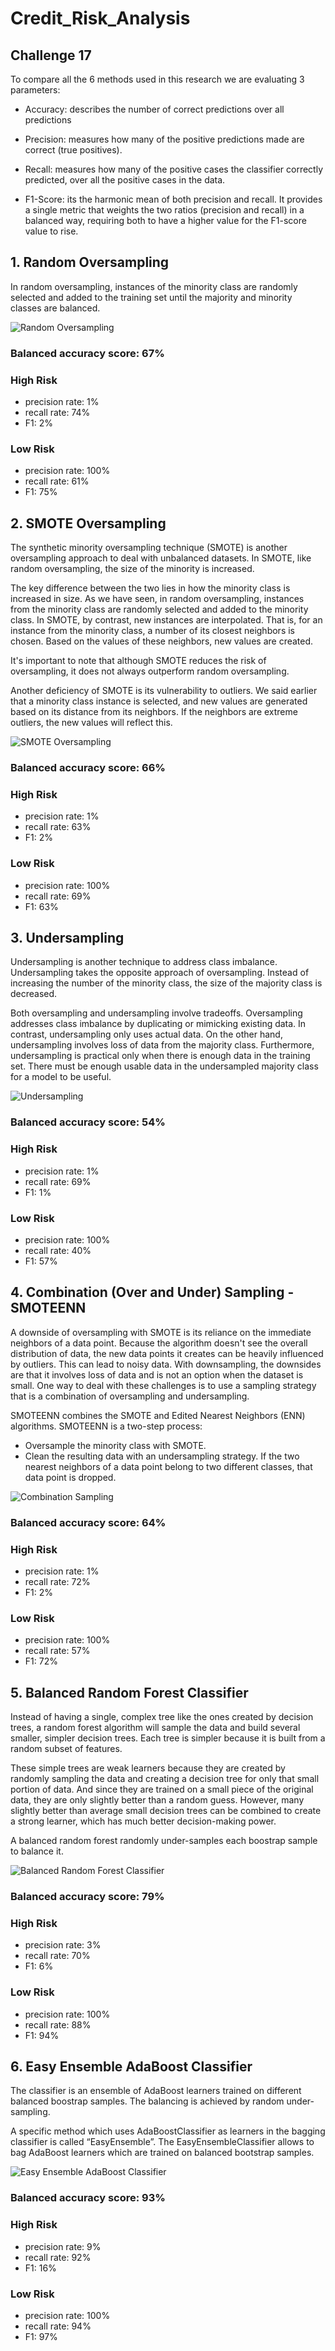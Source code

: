 # Credit_Risk_Analysis
## Challenge 17

To compare all the 6 methods used in this research we are evaluating 3 parameters: 

 - Accuracy: describes the number of correct predictions over all predictions

 - Precision: measures how many of the positive predictions made are correct (true positives). 

 - Recall: measures how many of the positive cases the classifier correctly predicted, over all the positive cases in the data.

 - F1-Score: its the harmonic mean of both precision and recall. It provides a single metric that weights the two ratios (precision and recall) in a balanced way, requiring both to have a higher value for the F1-score value to rise. 

## 1. Random Oversampling

In random oversampling, instances of the minority class are randomly selected and added to the training set until the majority and minority classes are balanced.

![Random Oversampling](img/Random_Oversampling.png)

### Balanced accuracy score: 67%

### High Risk 
 - precision rate: 1%
 - recall rate: 74%
 - F1: 2%

### Low Risk
 - precision rate: 100%
 - recall rate: 61%
 - F1: 75%


## 2. SMOTE Oversampling

The synthetic minority oversampling technique (SMOTE) is another oversampling approach to deal with unbalanced datasets. In SMOTE, like random oversampling, the size of the minority is increased. 

The key difference between the two lies in how the minority class is increased in size. As we have seen, in random oversampling, instances from the minority class are randomly selected and added to the minority class. In SMOTE, by contrast, new instances are interpolated. That is, for an instance from the minority class, a number of its closest neighbors is chosen. Based on the values of these neighbors, new values are created.

It's important to note that although SMOTE reduces the risk of oversampling, it does not always outperform random oversampling. 

Another deficiency of SMOTE is its vulnerability to outliers. We said earlier that a minority class instance is selected, and new values are generated based on its distance from its neighbors. If the neighbors are extreme outliers, the new values will reflect this.

![SMOTE Oversampling](img/SMOTE.png)

### Balanced accuracy score: 66%

### High Risk 
 - precision rate: 1%
 - recall rate: 63%
 - F1: 2%

### Low Risk
 - precision rate: 100%
 - recall rate: 69%
 - F1: 63%

## 3. Undersampling

Undersampling is another technique to address class imbalance. Undersampling takes the opposite approach of oversampling. Instead of increasing the number of the minority class, the size of the majority class is decreased.

Both oversampling and undersampling involve tradeoffs. Oversampling addresses class imbalance by duplicating or mimicking existing data. In contrast, undersampling only uses actual data. On the other hand, undersampling involves loss of data from the majority class. Furthermore, undersampling is practical only when there is enough data in the training set. There must be enough usable data in the undersampled majority class for a model to be useful.

![Undersampling](img/Undersampling.png)

### Balanced accuracy score: 54%

### High Risk 
 - precision rate: 1%
 - recall rate: 69%
 - F1: 1%

### Low Risk
 - precision rate: 100%
 - recall rate: 40%
 - F1: 57%

## 4. Combination (Over and Under) Sampling - SMOTEENN

A downside of oversampling with SMOTE is its reliance on the immediate neighbors of a data point. Because the algorithm doesn't see the overall distribution of data, the new data points it creates can be heavily influenced by outliers. This can lead to noisy data. With downsampling, the downsides are that it involves loss of data and is not an option when the dataset is small. One way to deal with these challenges is to use a sampling strategy that is a combination of oversampling and undersampling.

SMOTEENN combines the SMOTE and Edited Nearest Neighbors (ENN) algorithms. SMOTEENN is a two-step process:
  - Oversample the minority class with SMOTE.
  - Clean the resulting data with an undersampling strategy.
If the two nearest neighbors of a data point belong to two different classes, that data point is dropped.

![Combination Sampling](img/Combination.png)

### Balanced accuracy score: 64%

### High Risk 
 - precision rate: 1%
 - recall rate: 72%
 - F1: 2%

### Low Risk
 - precision rate: 100%
 - recall rate: 57%
 - F1: 72%

## 5. Balanced Random Forest Classifier

Instead of having a single, complex tree like the ones created by decision trees, a random forest algorithm will sample the data and build several smaller, simpler decision trees. Each tree is simpler because it is built from a random subset of features.

These simple trees are weak learners because they are created by randomly sampling the data and creating a decision tree for only that small portion of data. And since they are trained on a small piece of the original data, they are only slightly better than a random guess. However, many slightly better than average small decision trees can be combined to create a strong learner, which has much better decision-making power.

A balanced random forest randomly under-samples each boostrap sample to balance it.

![Balanced Random Forest Classifier](img/Random_Forest.png)

### Balanced accuracy score: 79%

### High Risk 
 - precision rate: 3%
 - recall rate: 70%
 - F1: 6%

### Low Risk
 - precision rate: 100%
 - recall rate: 88%
 - F1: 94%

## 6. Easy Ensemble AdaBoost Classifier

The classifier is an ensemble of AdaBoost learners trained on different balanced boostrap samples. The balancing is achieved by random under-sampling.

A specific method which uses AdaBoostClassifier as learners in the bagging classifier is called “EasyEnsemble”. The EasyEnsembleClassifier allows to bag AdaBoost learners which are trained on balanced bootstrap samples. 

![Easy Ensemble AdaBoost Classifier](img/Easy_Ensemble.png)

### Balanced accuracy score: 93%

### High Risk 
 - precision rate: 9%
 - recall rate: 92%
 - F1: 16%

### Low Risk
 - precision rate: 100%
 - recall rate: 94%
 - F1: 97%
